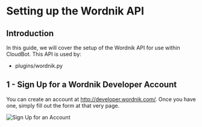 # Setting up the Wordnik API

## Introduction
In this guide, we will cover the setup of the Wordnik API for use within CloudBot. This API is used by:
 - plugins/wordnik.py

## 1 - Sign Up for a Wordnik Developer Account
You can create an account at http://developer.wordnik.com/. Once you have one, simply fill out the form at that very page.

![Sign Up for an Account](img/wn_1.png?raw=true "Sign Up for an Account")
